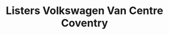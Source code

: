 ---
title: "Listers Volkswagen Van Centre Coventry"
url: /coventry/listers-volkswagen-van-centre-coventry/
shop: car repair
---